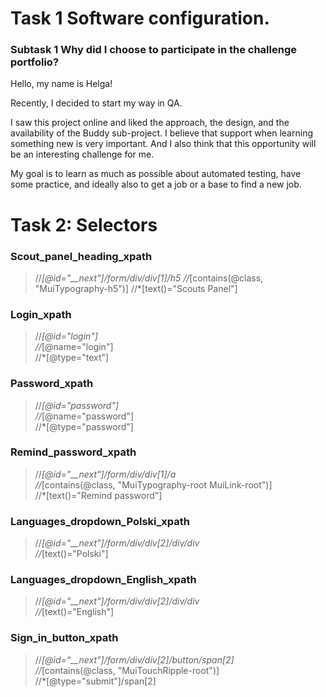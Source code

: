 # Task 1 Software configuration.
### Subtask 1 Why did I choose to participate in the challenge portfolio?

Hello, my name is Helga!

Recently, I decided to start my way in QA. 

I saw this project online and liked the approach, the design, and the availability of the Buddy sub-project.
I believe that support when learning something new is very important.
And I also think that this opportunity will be an interesting challenge for me.

My goal is to learn as much as possible about automated testing, have some practice,  and ideally also to get a job or a base to find a new job.


# Task 2: Selectors
### Scout_panel_heading_xpath
> //*[@id="__next"]/form/div/div[1]/h5
> //*[contains(@class, "MuiTypography-h5")]
> //*[text()="Scouts Panel"]

### Login_xpath
> //*[@id="login"] <br />
> //*[@name="login"] <br />
> //*[@type="text"]

### Password_xpath
> //*[@id="password"] <br />
> //*[@name="password"] <br />
> //*[@type="password"]

### Remind_password_xpath
> //*[@id="__next"]/form/div/div[1]/a <br />
> //*[contains(@class, "MuiTypography-root MuiLink-root")] <br />
> //*[text()="Remind password"]

### Languages_dropdown_Polski_xpath
> //*[@id="__next"]/form/div/div[2]/div/div <br />
> //*[text()="Polski"]

### Languages_dropdown_English_xpath
> //*[@id="__next"]/form/div/div[2]/div/div <br />
> //*[text()="English"]

### Sign_in_button_xpath
> //*[@id="__next"]/form/div/div[2]/button/span[2] <br />
> //*[contains(@class, "MuiTouchRipple-root")] <br />
> //*[@type="submit"]/span[2]
